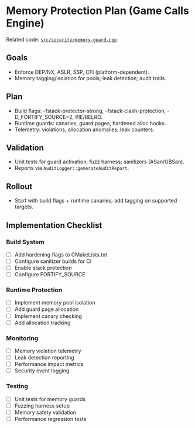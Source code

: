 # Memory Protection Plan (Game Calls Engine)

Related code: [`src/security/memory-guard.cpp`](../src/security/memory-guard.cpp)

## Goals
- Enforce DEP/NX, ASLR, SSP, CFI (platform-dependent).
- Memory tagging/isolation for pools; leak detection; audit trails.

## Plan
- Build flags: -fstack-protector-strong, -fstack-clash-protection, -D_FORTIFY_SOURCE=2, PIE/RELRO.
- Runtime guards: canaries, guard pages, hardened alloc hooks.
- Telemetry: violations, allocation anomalies, leak counters.

## Validation
- Unit tests for guard activation; fuzz harness; sanitizers (ASan/UBSan).
- Reports via `AuditLogger::generateAuditReport`.

## Rollout
- Start with build flags + runtime canaries; add tagging on supported targets.

## Implementation Checklist

### Build System
- [ ] Add hardening flags to CMakeLists.txt
- [ ] Configure sanitizer builds for CI
- [ ] Enable stack protection
- [ ] Configure FORTIFY_SOURCE

### Runtime Protection
- [ ] Implement memory pool isolation
- [ ] Add guard page allocation
- [ ] Implement canary checking
- [ ] Add allocation tracking

### Monitoring
- [ ] Memory violation telemetry
- [ ] Leak detection reporting
- [ ] Performance impact metrics
- [ ] Security event logging

### Testing
- [ ] Unit tests for memory guards
- [ ] Fuzzing harness setup
- [ ] Memory safety validation
- [ ] Performance regression tests

